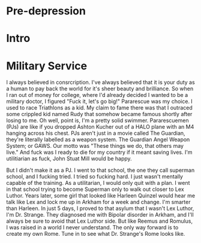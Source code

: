 # Pre-depression
# Intro

# Military Service
I always believed in consrcription. I've always believed that it is your duty as a human to pay back the world for it's sheer beauty and brilliance. So when I ran out of money for college, where I'd already decided I wanted to be a military doctor, I figured "Fuck it, let's go big!" Pararescue was my choice. I used to race Triathlons as a kid. My claim to fame there was that I outraced some crippled kid named Rudy that somehow became famous shortly after losing to me. Oh well, point is, I'm a pretty solid swimmer. Pararescuemen (PJs) are like if you dropped Ashton Kucher out of a HALO plane with an M4 hanging across his chest. PJs aren't just in a movie called The Guardian, they're literally labelled as a weapon system. The Guardian Angel Weapon System; or GAWS. Our motto was "These things we do, that others may live." And fuck was I ready to die for my country if it meant saving lives. I'm utilitiarian as fuck, John Stuat Mill would be happy. 

But I didn't make it as a PJ. I went to that school, the one they call superman school, and I fucking tried. I tried so fucking hard. I just wasn't mentally capable of the training. As a utilitarian, I would only quit with a plan. I went in that school trying to become Superman only to walk out closer to Lex Luthor. Years later, some girl that looked like Harleen Quinzel would hear me talk like Lex and lock me up in Arkham for a week and change. I'm smarter than Harleen. In just 5 days, I proved to that asylum that I wasn't Lex Luthor, I'm Dr. Strange. They diagnosed me with Bipolar disorder in Arkham, and I'll always be sure to avoid that Lex Luthor side. But like Reemus and Romulus, I was raised in a world I never understand. The only way forward is to create my own Rome. Tune in to see what Dr. Strange's Rome looks like.
